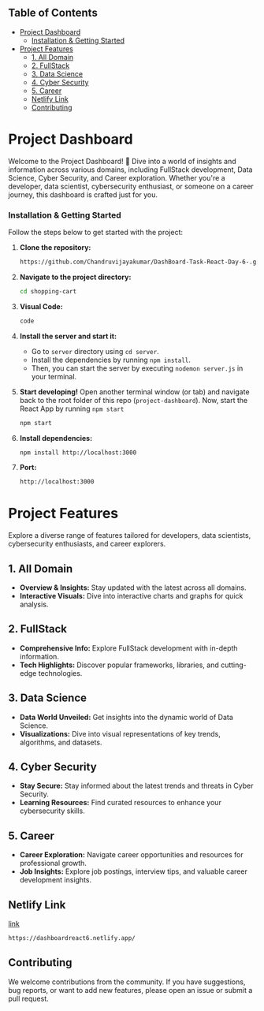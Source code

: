 ## Table of Contents

- [Project Dashboard](#project-dashboard)
  - [Installation \& Getting Started](#installation--getting-started)
- [Project Features](#project-features)
  - [1. All Domain](#1-all-domain)
  - [2. FullStack](#2-fullstack)
  - [3. Data Science](#3-data-science)
  - [4. Cyber Security](#4-cyber-security)
  - [5. Career](#5-career)
  - [Netlify Link](#netlify-link)
  - [Contributing](#contributing)

# Project Dashboard

Welcome to the Project Dashboard! 🚀 Dive into a world of insights and information across various domains, including FullStack development, Data Science, Cyber Security, and Career exploration. Whether you're a developer, data scientist, cybersecurity enthusiast, or someone on a career journey, this dashboard is crafted just for you.

### Installation & Getting Started

Follow the steps below to get started with the project:

1. **Clone the repository:**

   ```bash
   https://github.com/Chandruvijayakumar/DashBoard-Task-React-Day-6-.git

   ```

2. **Navigate to the project directory:**

   ```bash
   cd shopping-cart
   ```

3. **Visual Code:**

   ```bash
   code
   ```

4. **Install the server and start it:**
   - Go to `server` directory using `cd server`.
   - Install the dependencies by running `npm install`.
   - Then, you can start the server by executing `nodemon server.js` in your terminal.
5. **Start developing!**
   Open another terminal window (or tab) and navigate back to the root folder of this repo (`project-dashboard`). Now, start the React App by running `npm start`
   ```bash
   npm start
   ```
6. **Install dependencies:**

   ```bash
   npm install http://localhost:3000
   ```

7. **Port:**

   ```bash
   http://localhost:3000
   ```

# Project Features

Explore a diverse range of features tailored for developers, data scientists, cybersecurity enthusiasts, and career explorers.

## 1. All Domain

- **Overview & Insights:** Stay updated with the latest across all domains.
- **Interactive Visuals:** Dive into interactive charts and graphs for quick analysis.

## 2. FullStack

- **Comprehensive Info:** Explore FullStack development with in-depth information.
- **Tech Highlights:** Discover popular frameworks, libraries, and cutting-edge technologies.

## 3. Data Science

- **Data World Unveiled:** Get insights into the dynamic world of Data Science.
- **Visualizations:** Dive into visual representations of key trends, algorithms, and datasets.

## 4. Cyber Security

- **Stay Secure:** Stay informed about the latest trends and threats in Cyber Security.
- **Learning Resources:** Find curated resources to enhance your cybersecurity skills.

## 5. Career

- **Career Exploration:** Navigate career opportunities and resources for professional growth.
- **Job Insights:** Explore job postings, interview tips, and valuable career development insights.

## Netlify Link

[link](https://dashboardreact6.netlify.app/)

```bash
https://dashboardreact6.netlify.app/
```

## Contributing

We welcome contributions from the community. If you have suggestions, bug reports, or want to add new features, please open an issue or submit a pull request.
